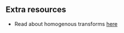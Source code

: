 ## Extra resources
- Read about homogenous transforms [here](https://mecharithm.com/learning/lesson/homogenous-transformation-matrices-configurations-in-robotics-12#)
